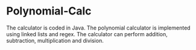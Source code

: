# Polynomial-Calc
The calculator is coded in Java.
The polynomial calculator is implemented using linked lists and regex. The calculator can perform addition, subtraction, multiplication and division.
